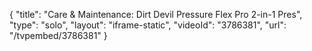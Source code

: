 {
    "title": "Care & Maintenance: Dirt Devil Pressure Flex Pro 2-in-1 Pres",
    "type": "solo",
    "layout": "iframe-static",
    "videoId": "3786381",
    "url": "\/tvpembed\/3786381"
}